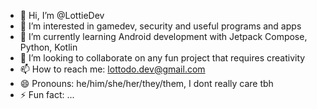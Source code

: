 - 👋 Hi, I’m @LottieDev
- 👀 I’m interested in gamedev, security and useful programs and apps
- 🌱 I’m currently learning Android development with Jetpack Compose, Python, Kotlin
- 💞️ I’m looking to collaborate on any fun project that requires creativity
- 📫 How to reach me: lottodo.dev@gmail.com
- 😄 Pronouns: he/him/she/her/they/them, I dont really care tbh
- ⚡ Fun fact: ...

<!---
LottieDev/LottieDev is a ✨ special ✨ repository because its `README.md` (this file) appears on your GitHub profile.
You can click the Preview link to take a look at your changes.
--->
